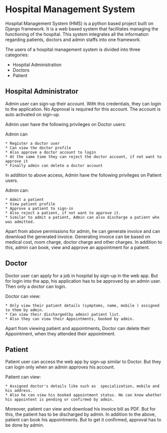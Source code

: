 # Hospital Management System

Hospital Management System (HMS) is a python based project built on Django framework. It is a web based system that facilitates managing the functioning of the hospital. This system integrates all the information regarding patients, doctors and admin staffs into one framework.

The users of a hospital management system is divided into three categories:

* Hospital Administration
* Doctors
* Patient

## Hospital Administrator

Admin user can sign-up their account. With this credentials, they can login to the application. No Approval is required for this account. The account is auto activated on sign-up.

Admin user have the following privileges on Doctor users:

Admin can 

	* Register a doctor user
	* Can view the doctor profile
	* Also approve a doctor account to login
	* At the same time they can reject the doctor account, if not want to approve it
	* Finally admin can delete a doctor account

In addition to above access, Admin have the following privileges on Patient users.

Admin can:

	* Admit a patient
	* View patient profile
	* Approve a patient to sign-in
	* Also reject a patient, if not want to approve it.
	* Similar to admit a patient, Admin can also discharge a patient who was admitted.

Apart from above permissions for admin, he can generate invoice and can download the generated invoice. Generating invoice can be based on medical cost, room charge, doctor charge and other charges. In addition to this, admin can book, view and approve an appointment for a patient.


## Doctor

Doctor user can apply for a job in hospital by sign-up in the web app. But for login into the app, his application has to be approved by an admin user. Then only a doctor can login.

Doctor can view:

	* Only view their patient details (symptoms, name, mobile ) assigned to them by admin.
	* Can view their discharged(by admin) patient list.
	* Also they can view their Appointments, booked by admin.

Apart from viewing patient and appointments, Doctor can delete their Appointment, when they attended their appointment.


## Patient

Patient user can access the web app by sign-up similar to Doctor. But they can login only when an admin approves his account.

Patient can view:

	* Assigned doctor's details like such as  specialization, mobile and his address.
	* Also he can view his booked appointment status. He can know whether his appointent is pending or confirmed by admin.

Moreover, patient can view and download his invoice bill as PDF. But for this, the patient has to be discharged by admin. In addition to the above, patient can book his appointments. But to get it confirmed, approval has to be done by admin.

